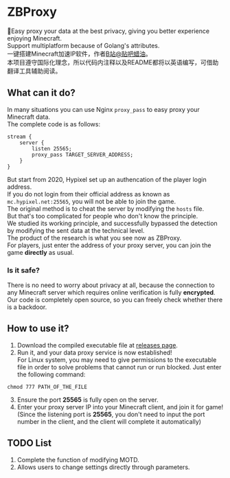 # ZBProxy 
🚀Easy proxy your data at the best privacy, giving you better experience enjoying Minecraft.  
Support multiplatform because of Golang\'s attributes.  
一键搭建Minecraft加速IP软件，作者[B站@贴吧蜡油](https://space.bilibili.com/404017926 "点我前往空间")。  
本项目遵守国际化理念，所以代码内注释以及README都将以英语编写，可借助翻译工具辅助阅读。
## What can it do?
In many situations you can use Nginx ```proxy_pass``` to easy proxy your Minecraft data.  
The complete code is as follows:
```
stream {
    server {
        listen 25565;
        proxy_pass TARGET_SERVER_ADDRESS;
    }
}
```
But start from 2020, Hypixel set up an authencation of the player login address.  
If you do not login from their official address as known as ```mc.hypixel.net:25565```, you will not be able to join the game.  
The original method is to cheat the server by modifying the ```hosts``` file.  
But that\'s too complicated for people who don\'t know the principle.  
We studied its working principle, and successfully bypassed the detection by modifying the sent data at the technical level.  
The product of the research is what you see now as ZBProxy.  
For players, just enter the address of your proxy server, you can join the game **directly** as usual.
### Is it safe?
There is no need to worry about privacy at all, because the connection to any Minecraft server which requires online verification is fully **encrypted**.  
Our code is completely open source, so you can freely check whether there is a backdoor.
## How to use it?
1. Download the compiled executable file at [releases page](https://github.com/layou233/ZBProxy/releases/ "releases").  
2. Run it, and your data proxy service is now established!  
For Linux system, you may need to give permissions to the executable file in order to solve problems that cannot run or run blocked. Just enter the following command:
```shell
chmod 777 PATH_OF_THE_FILE
```
3. Ensure the port **25565** is fully open on the server.
4. Enter your proxy server IP into your Minecraft client, and join it for game!  
(Since the listening port is **25565**, you don\'t need to input the port number in the client, and the client will complete it automatically)

## TODO List
1. Complete the function of modifying MOTD.  
2. Allows users to change settings directly through parameters.
